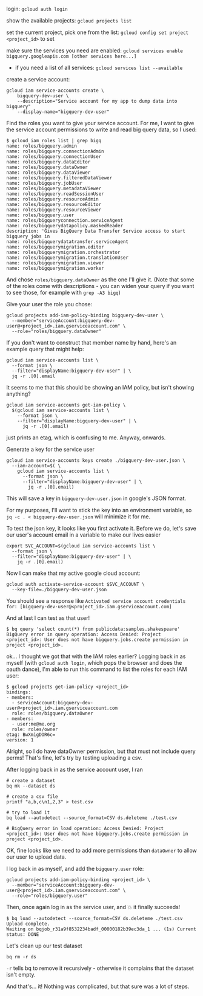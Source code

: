 login:
`gcloud auth login`

show the available projects:
`gcloud projects list`

set the current project, pick one from the list:
`gcloud config set project <project_id>` to set

make sure the services you need are enabled:
`gcloud services enable bigquery.googleapis.com [other services here...]` 

- if you need a list of all services: `gcloud services list --available`

create a service account:
```
gcloud iam service-accounts create \
    bigquery-dev-user \
    --description="Service account for my app to dump data into bigquery"
    --display-name="bigquery-dev-user"
```

Find the roles you want to give your service account. For me, I want to give the service account permissions to write and read big query data, so I used:

```
$ gcloud iam roles list | grep bigq
name: roles/bigquery.admin
name: roles/bigquery.connectionAdmin
name: roles/bigquery.connectionUser
name: roles/bigquery.dataEditor
name: roles/bigquery.dataOwner
name: roles/bigquery.dataViewer
name: roles/bigquery.filteredDataViewer
name: roles/bigquery.jobUser
name: roles/bigquery.metadataViewer
name: roles/bigquery.readSessionUser
name: roles/bigquery.resourceAdmin
name: roles/bigquery.resourceEditor
name: roles/bigquery.resourceViewer
name: roles/bigquery.user
name: roles/bigqueryconnection.serviceAgent
name: roles/bigquerydatapolicy.maskedReader
description: 'Gives BigQuery Data Transfer Service access to start bigquery jobs in
name: roles/bigquerydatatransfer.serviceAgent
name: roles/bigquerymigration.editor
name: roles/bigquerymigration.orchestrator
name: roles/bigquerymigration.translationUser
name: roles/bigquerymigration.viewer
name: roles/bigquerymigration.worker
```

And chose `roles/bigquery.dataOwner` as the one I'll give it. (Note that some of the roles come with descriptions - you can widen your query if you want to see those, for example with `grep -A3 bigq`)

Give your user the role you chose:

```
gcloud projects add-iam-policy-binding bigquery-dev-user \
  --member="serviceAccount:bigquery-dev-user@<project_id>.iam.gserviceaccount.com" \
  --role="roles/bigquery.dataOwner"
```

If you don't want to construct that member name by hand, here's an example query that might help:

```
gcloud iam service-accounts list \
  --format json \
  --filter="displayName:bigquery-dev-user" | \
  jq -r .[0].email
```

It seems to me that this should be showing an IAM policy, but isn't showing anything?

```
gcloud iam service-accounts get-iam-policy \
  $(gcloud iam service-accounts list \
    --format json \
    --filter="displayName:bigquery-dev-user" | \
      jq -r .[0].email)
```

just prints an etag, which is confusing to me. Anyway, onwards.

Generate a key for the service user

```
gcloud iam service-accounts keys create ./bigquery-dev-user.json \
  --iam-account=$( \
    gcloud iam service-accounts list \
      --format json \
      --filter="displayName:bigquery-dev-user" | \
        jq -r .[0].email)
```

This will save a key in `bigquery-dev-user.json` in google's JSON format.

For my purposes, I'll want to stick the key into an environment variable, so `jq -c . < bigquery-dev-user.json` will minimize it for me.

To test the json key, it looks like you first activate it. Before we do, let's save our user's account email in a variable to make our lives easier

```
export SVC_ACCOUNT=$(gcloud iam service-accounts list \
  --format json \
  --filter="displayName:bigquery-dev-user" | \
    jq -r .[0].email)
```

Now I can make that my active google cloud account:

```
gcloud auth activate-service-account $SVC_ACCOUNT \
  --key-file=./bigquery-dev-user.json
```

You should see a response like `Activated service account credentials for: [bigquery-dev-user@<project_id>.iam.gserviceaccount.com]`

And at last I can test as that user!

```
$ bq query 'select count(*) from publicdata:samples.shakespeare'
BigQuery error in query operation: Access Denied: Project <project_id>: User does not have bigquery.jobs.create permission in project <project_id>.
```

ok... I thought we got that with the IAM roles earlier? Logging back in as myself (with `gcloud auth login`, which pops the browser and does the oauth dance), I'm able to run this command to list the roles for each IAM user:

```
$ gcloud projects get-iam-policy <project_id>
bindings:
- members:
  - serviceAccount:bigquery-dev-user@<project_id>.iam.gserviceaccount.com
  role: roles/bigquery.dataOwner
- members:
  - user:me@me.org
  role: roles/owner
etag: BwXmigDOR6c=
version: 1
```

Alright, so I do have dataOwner permission, but that must not include query perms! That's fine, let's try by testing uploading a csv.

After logging back in as the service account user, I ran

```
# create a dataset
bq mk --dataset ds

# create a csv file
printf "a,b,c\n1,2,3" > test.csv

# try to load it
bq load --autodetect --source_format=CSV ds.deleteme ./test.csv

# BigQuery error in load operation: Access Denied: Project <project_id>: User does not have bigquery.jobs.create permission in project <project_id>.
```

OK, fine looks like we need to add more permissions than `dataOwner` to allow our user to upload data.

I log back in as myself, and add the `bigquery.user` role:

```
gcloud projects add-iam-policy-binding <project_id> \
  --member="serviceAccount:bigquery-dev-user@<project_id>.iam.gserviceaccount.com" \
  --role="roles/bigquery.user"
```

Then, once again log in as the service user, and 💥 it finally succeeds!

```
$ bq load --autodetect --source_format=CSV ds.deleteme ./test.csv
Upload complete.
Waiting on bqjob_r31a9f8532234badf_00000182b39ec3da_1 ... (1s) Current status: DONE
```

Let's clean up our test dataset

```
bq rm -r ds
```

`-r` tells bq to remove it recursively - otherwise it complains that the dataset isn't empty.

And that's... it! Nothing was complicated, but that sure was a lot of steps.